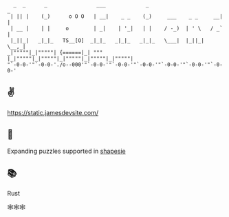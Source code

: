 ``` 
  _  _      _                ___             _                        _   
 | || |    (_)      o O O   | __|    _ _    (_)     ___    _ _     __| |  
 | __ |    | |     o        | _|    | '_|   | |    / -_)  | ' \   / _` |  
 |_||_|   _|_|_   TS__[O]  _|_|_   _|_|_   _|_|_   \___|  |_||_|  \__,_|  
_|"""""|_|"""""| {======|_| """ |_|"""""|_|"""""|_|"""""|_|"""""|_|"""""| 
"`-0-0-'"`-0-0-'./o--000'"`-0-0-'"`-0-0-'"`-0-0-'"`-0-0-'"`-0-0-'"`-0-0-' 
```

## ✌️
https://static.jamesdevsite.com/

## 🎯
Expanding puzzles supported in [shapesie](https://crates.io/crates/shapesie)

## 📚
Rust

🕸🕸🕸

<!--
**muang0/muang0** is a ✨ _special_ ✨ repository because its `README.md` (this file) appears on your GitHub profile.

Here are some ideas to get you started:

- 🔭 I’m currently working on ...
- 🌱 I’m currently learning ...
- 👯 I’m looking to collaborate on ...
- 🤔 I’m looking for help with ...
- 💬 Ask me about ...
- 📫 How to reach me: ...
- 😄 Pronouns: ...
- ⚡ Fun fact: ...
-->
